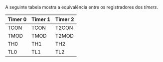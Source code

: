 A seguinte tabela mostra a equivalência entre os registradores dos *timers*.

Timer 0 | Timer 1 | Timer 2
------- | ------- | -------
TCON    | TCON    | T2CON
TMOD    | TMOD    | T2MOD
TH0     | TH1     | TH2
TL0     | TL1     | TL2
